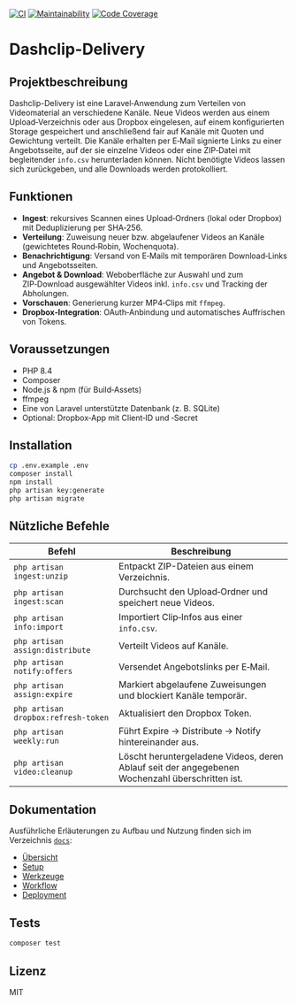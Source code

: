[![CI](https://github.com/N3XT0R/dashclip-delivery/actions/workflows/ci.yml/badge.svg)](https://github.com/N3XT0R/dashclip-delivery/actions/workflows/ci.yml)
[![Maintainability](https://qlty.sh/gh/N3XT0R/projects/dashclip-delivery/maintainability.svg)](https://qlty.sh/gh/N3XT0R/projects/dashclip-delivery)
[![Code Coverage](https://qlty.sh/gh/N3XT0R/projects/dashclip-delivery/coverage.svg)](https://qlty.sh/gh/N3XT0R/projects/dashclip-delivery)

# Dashclip-Delivery

## Projektbeschreibung

Dashclip-Delivery ist eine Laravel‑Anwendung zum Verteilen von Videomaterial an verschiedene Kanäle. Neue Videos werden
aus
einem Upload‑Verzeichnis oder aus Dropbox eingelesen, auf einem konfigurierten Storage gespeichert und anschließend fair
auf Kanäle mit Quoten und Gewichtung verteilt. Die Kanäle erhalten per E‑Mail signierte Links zu einer Angebotsseite,
auf der sie einzelne Videos oder eine ZIP‑Datei mit begleitender `info.csv` herunterladen können. Nicht benötigte Videos
lassen sich zurückgeben, und alle Downloads werden protokolliert.

## Funktionen

- **Ingest**: rekursives Scannen eines Upload‑Ordners (lokal oder Dropbox) mit Deduplizierung per SHA‑256.
- **Verteilung**: Zuweisung neuer bzw. abgelaufener Videos an Kanäle (gewichtetes Round‑Robin, Wochenquota).
- **Benachrichtigung**: Versand von E‑Mails mit temporären Download‑Links und Angebotsseiten.
- **Angebot & Download**: Weboberfläche zur Auswahl und zum ZIP‑Download ausgewählter Videos inkl. `info.csv` und
  Tracking der Abholungen.
- **Vorschauen**: Generierung kurzer MP4‑Clips mit `ffmpeg`.
- **Dropbox‑Integration**: OAuth‑Anbindung und automatisches Auffrischen von Tokens.

## Voraussetzungen

- PHP 8.4
- Composer
- Node.js & npm (für Build‑Assets)
- ffmpeg
- Eine von Laravel unterstützte Datenbank (z. B. SQLite)
- Optional: Dropbox‑App mit Client‑ID und ‑Secret

## Installation

```bash
cp .env.example .env
composer install
npm install
php artisan key:generate
php artisan migrate
```

## Nützliche Befehle

| Befehl                              | Beschreibung                                                                                    |
|-------------------------------------|-------------------------------------------------------------------------------------------------|
| `php artisan ingest:unzip`          | Entpackt ZIP-Dateien aus einem Verzeichnis.                                                     |
| `php artisan ingest:scan`           | Durchsucht den Upload‑Ordner und speichert neue Videos.                                         |
| `php artisan info:import`           | Importiert Clip‑Infos aus einer `info.csv`.                                                     |
| `php artisan assign:distribute`     | Verteilt Videos auf Kanäle.                                                                     |
| `php artisan notify:offers`         | Versendet Angebotslinks per E‑Mail.                                                             |
| `php artisan assign:expire`         | Markiert abgelaufene Zuweisungen und blockiert Kanäle temporär.                                 |
| `php artisan dropbox:refresh-token` | Aktualisiert den Dropbox Token.                                                                 |
| `php artisan weekly:run`            | Führt Expire → Distribute → Notify hintereinander aus.                                          |
| `php artisan video:cleanup`         | Löscht heruntergeladene Videos, deren Ablauf seit der angegebenen Wochenzahl überschritten ist. |

## Dokumentation

Ausführliche Erläuterungen zu Aufbau und Nutzung finden sich im Verzeichnis [`docs`](docs):

- [Übersicht](docs/README.md)
- [Setup](docs/setup.md)
- [Werkzeuge](docs/tool.md)
- [Workflow](docs/workflow.md)
- [Deployment](docs/deployment.md)

## Tests

```bash
composer test
```

## Lizenz

MIT
